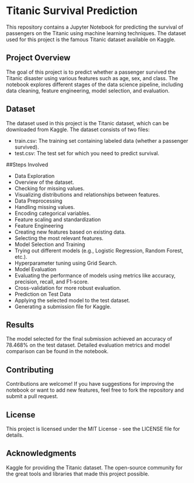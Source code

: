 # Titanic Survival Prediction

This repository contains a Jupyter Notebook for predicting the survival of passengers on the Titanic using machine learning techniques. The dataset used for this project is the famous Titanic dataset available on Kaggle.

## Project Overview
The goal of this project is to predict whether a passenger survived the Titanic disaster using various features such as age, sex, and class. The notebook explores different stages of the data science pipeline, including data cleaning, feature engineering, model selection, and evaluation.

## Dataset
The dataset used in this project is the Titanic dataset, which can be downloaded from Kaggle. The dataset consists of two files:

- train.csv: The training set containing labeled data (whether a passenger survived).
- test.csv: The test set for which you need to predict survival.

##Steps Involved
- Data Exploration
- Overview of the dataset.
- Checking for missing values.
- Visualizing distributions and relationships between features.
- Data Preprocessing
- Handling missing values.
- Encoding categorical variables.
- Feature scaling and standardization
- Feature Engineering
- Creating new features based on existing data.
- Selecting the most relevant features.
- Model Selection and Training
- Trying out different models (e.g., Logistic Regression, Random Forest, etc.).
- Hyperparameter tuning using Grid Search.
- Model Evaluation
- Evaluating the performance of models using metrics like accuracy, precision, recall, and F1-score.
- Cross-validation for more robust evaluation.
- Prediction on Test Data
- Applying the selected model to the test dataset.
- Generating a submission file for Kaggle.
  
## Results
The model selected for the final submission achieved an accuracy of 78.468% on the test dataset. Detailed evaluation metrics and model comparison can be found in the notebook.

## Contributing
Contributions are welcome! If you have suggestions for improving the notebook or want to add new features, feel free to fork the repository and submit a pull request.

## License
This project is licensed under the MIT License - see the LICENSE file for details.

## Acknowledgments
Kaggle for providing the Titanic dataset.
The open-source community for the great tools and libraries that made this project possible.
